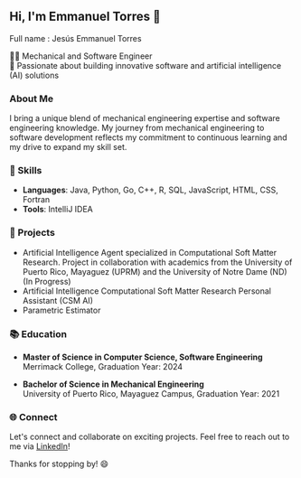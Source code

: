## Hi, I'm Emmanuel Torres 👋
Full name : Jesús Emmanuel Torres

👨‍💻 Mechanical and Software Engineer    
🔧 Passionate about building innovative software and artificial intelligence (AI) solutions  

### About Me

I bring a unique blend of mechanical engineering expertise and software engineering knowledge. My journey from mechanical engineering to software development reflects my commitment to continuous learning and my drive to expand my skill set.

### 🔧 Skills

- **Languages**: Java, Python, Go, C++, R, SQL, JavaScript, HTML, CSS, Fortran
- **Tools**: IntelliJ IDEA

### 🌟 Projects

- Artificial Intelligence Agent specialized in Computational Soft Matter Research. Project in collaboration with academics from the University of Puerto Rico, Mayaguez (UPRM) and the University of Notre Dame (ND) (In Progress)
- Artificial Intelligence Computational Soft Matter Research Personal Assistant (CSM AI) 
- Parametric Estimator 

### 📚 Education

- **Master of Science in Computer Science, Software Engineering**  
  Merrimack College, Graduation Year: 2024

- **Bachelor of Science in Mechanical Engineering**  
  University of Puerto Rico, Mayaguez Campus, Graduation Year: 2021

### 🌐 Connect

Let's connect and collaborate on exciting projects. Feel free to reach out to me via [LinkedIn](https://www.linkedin.com/in/jesus-torres-garcia)!

Thanks for stopping by! 😄

